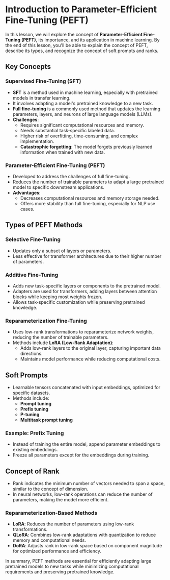# Introduction to Parameter-Efficient Fine-Tuning (PEFT)

In this lesson, we will explore the concept of **Parameter-Efficient Fine-Tuning (PEFT)**, its importance, and its application in machine learning. By the end of this lesson, you'll be able to explain the concept of PEFT, describe its types, and recognize the concept of soft prompts and ranks.

## Key Concepts

### Supervised Fine-Tuning (SFT)
- **SFT** is a method used in machine learning, especially with pretrained models in transfer learning.
- It involves adapting a model's pretrained knowledge to a new task.
- **Full fine-tuning** is a commonly used method that updates the learning parameters, layers, and neurons of large language models (LLMs).
- **Challenges**:
  - Requires significant computational resources and memory.
  - Needs substantial task-specific labeled data.
  - Higher risk of overfitting, time-consuming, and complex implementation.
  - **Catastrophic forgetting**: The model forgets previously learned information when trained with new data.

### Parameter-Efficient Fine-Tuning (PEFT)
- Developed to address the challenges of full fine-tuning.
- Reduces the number of trainable parameters to adapt a large pretrained model to specific downstream applications.
- **Advantages**:
  - Decreases computational resources and memory storage needed.
  - Offers more stability than full fine-tuning, especially for NLP use cases.

## Types of PEFT Methods

### Selective Fine-Tuning
- Updates only a subset of layers or parameters.
- Less effective for transformer architectures due to their higher number of parameters.

### Additive Fine-Tuning
- Adds new task-specific layers or components to the pretrained model.
- Adapters are used for transformers, adding layers between attention blocks while keeping most weights frozen.
- Allows task-specific customization while preserving pretrained knowledge.

### Reparameterization Fine-Tuning
- Uses low-rank transformations to reparameterize network weights, reducing the number of trainable parameters.
- Methods include **LoRA (Low-Rank Adaptation)**:
  - Adds low-rank layers to the original layer, capturing important data directions.
  - Maintains model performance while reducing computational costs.

## Soft Prompts
- Learnable tensors concatenated with input embeddings, optimized for specific datasets.
- Methods include:
  - **Prompt tuning**
  - **Prefix tuning**
  - **P-tuning**
  - **Multitask prompt tuning**

### Example: Prefix Tuning
- Instead of training the entire model, append parameter embeddings to existing embeddings.
- Freeze all parameters except for the embeddings during training.

## Concept of Rank
- Rank indicates the minimum number of vectors needed to span a space, similar to the concept of dimension.
- In neural networks, low-rank operations can reduce the number of parameters, making the model more efficient.

### Reparameterization-Based Methods
- **LoRA**: Reduces the number of parameters using low-rank transformations.
- **QLoRA**: Combines low-rank adaptations with quantization to reduce memory and computational needs.
- **DoRA**: Adjusts rank in low-rank space based on component magnitude for optimized performance and efficiency.

In summary, PEFT methods are essential for efficiently adapting large pretrained models to new tasks while minimizing computational requirements and preserving pretrained knowledge.